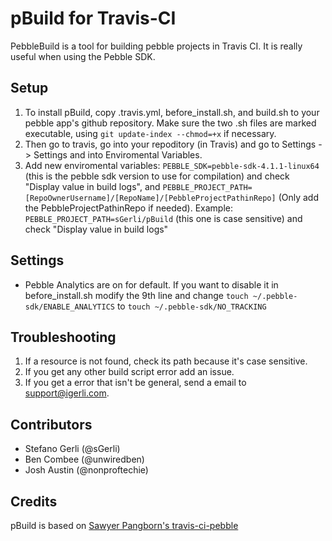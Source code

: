 # pBuild for Travis-CI
PebbleBuild is a tool for building pebble projects in Travis CI.
It is really useful when using the Pebble SDK.

## Setup
1. To install pBuild, copy .travis.yml, before_install.sh, and build.sh to your pebble app's github repository.  Make sure the two .sh files are marked executable, using `git update-index --chmod=+x` if necessary.
2. Then go to travis, go into your repoditory (in Travis) and go to Settings -> Settings and into Enviromental Variables. 
3. Add new enviromental variables: `PEBBLE_SDK=pebble-sdk-4.1.1-linux64` (this is the pebble sdk version to use for compilation) and check "Display value in build logs", and `PEBBLE_PROJECT_PATH=[RepoOwnerUsername]/[RepoName]/[PebbleProjectPathinRepo]` (Only add the PebbleProjectPathinRepo if needed). Example: `PEBBLE_PROJECT_PATH=sGerli/pBuild` (this one is case sensitive) and check "Display value in build logs"

## Settings
* Pebble Analytics are on for default. If you want to disable it in before_install.sh modify the 9th line and change `touch ~/.pebble-sdk/ENABLE_ANALYTICS` to `touch ~/.pebble-sdk/NO_TRACKING`

## Troubleshooting
1. If a resource is not found, check its path because it's case sensitive.
2. If you get any other build script error add an issue.
3. If you get a error that isn't be general, send a email to support@igerli.com.

## Contributors
* Stefano Gerli (@sGerli)
* Ben Combee (@unwiredben)
* Josh Austin (@nonproftechie)

## Credits
pBuild is based on [Sawyer Pangborn's travis-ci-pebble](https://github.com/spangborn/travis-ci-pebble)
